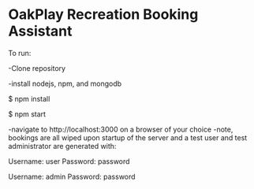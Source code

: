 # OakPlay Recreation Booking Assistant

To run:

-Clone repository

-install nodejs, npm, and mongodb

$ npm install

$ npm start

-navigate to http://localhost:3000 on a browser of your choice
-note, bookings are all wiped upon startup of the server and a test user and test administrator are generated with:

Username: user
Password: password

Username: admin
Password: password
